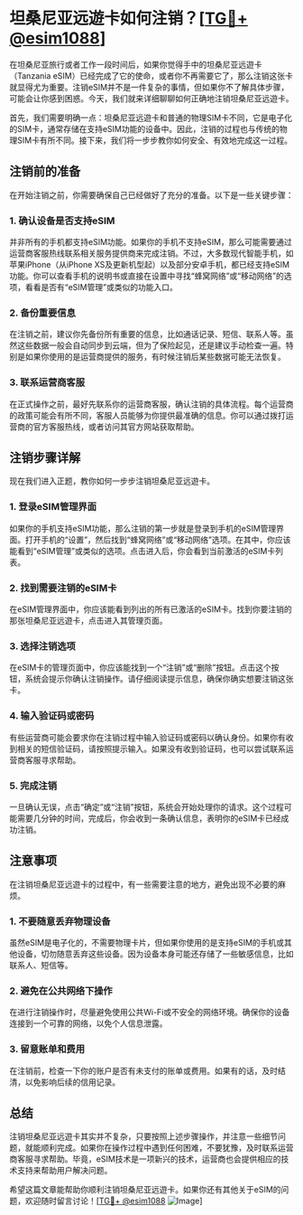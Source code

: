 # 坦桑尼亚远遊卡如何注销？[[TG💪+ @esim1088](https://t.me/s/esim1088)]

在坦桑尼亚旅行或者工作一段时间后，如果你觉得手中的坦桑尼亚远遊卡（Tanzania eSIM）已经完成了它的使命，或者你不再需要它了，那么注销这张卡就显得尤为重要。注销eSIM并不是一件复杂的事情，但如果你不了解具体步骤，可能会让你感到困惑。今天，我们就来详细聊聊如何正确地注销坦桑尼亚远遊卡。

首先，我们需要明确一点：坦桑尼亚远遊卡和普通的物理SIM卡不同，它是电子化的SIM卡，通常存储在支持eSIM功能的设备中。因此，注销的过程也与传统的物理SIM卡有所不同。接下来，我们将一步步教你如何安全、有效地完成这一过程。

## 注销前的准备

在开始注销之前，你需要确保自己已经做好了充分的准备。以下是一些关键步骤：

### 1. 确认设备是否支持eSIM
并非所有的手机都支持eSIM功能。如果你的手机不支持eSIM，那么可能需要通过运营商客服热线联系相关服务提供商来完成注销。不过，大多数现代智能手机，如苹果iPhone（从iPhone XS及更新机型起）以及部分安卓手机，都已经支持eSIM功能。你可以查看手机的说明书或直接在设置中寻找“蜂窝网络”或“移动网络”的选项，看看是否有“eSIM管理”或类似的功能入口。

### 2. 备份重要信息
在注销之前，建议你先备份所有重要的信息，比如通话记录、短信、联系人等。虽然这些数据一般会自动同步到云端，但为了保险起见，还是建议手动检查一遍。特别是如果你使用的是运营商提供的服务，有时候注销后某些数据可能无法恢复。

### 3. 联系运营商客服
在正式操作之前，最好先联系你的运营商客服，确认注销的具体流程。每个运营商的政策可能会有所不同，客服人员能够为你提供最准确的信息。你可以通过拨打运营商的官方客服热线，或者访问其官方网站获取帮助。

## 注销步骤详解

现在我们进入正题，教你如何一步步注销坦桑尼亚远遊卡。

### 1. 登录eSIM管理界面
如果你的手机支持eSIM功能，那么注销的第一步就是登录到手机的eSIM管理界面。打开手机的“设置”，然后找到“蜂窝网络”或“移动网络”选项。在其中，你应该能看到“eSIM管理”或类似的选项。点击进入后，你会看到当前激活的eSIM卡列表。

### 2. 找到需要注销的eSIM卡
在eSIM管理界面中，你应该能看到列出的所有已激活的eSIM卡。找到你要注销的那张坦桑尼亚远遊卡，点击进入其管理页面。

### 3. 选择注销选项
在eSIM卡的管理页面中，你应该能找到一个“注销”或“删除”按钮。点击这个按钮，系统会提示你确认注销操作。请仔细阅读提示信息，确保你确实想要注销这张卡。

### 4. 输入验证码或密码
有些运营商可能会要求你在注销过程中输入验证码或密码以确认身份。如果你有收到相关的短信验证码，请按照提示输入。如果没有收到验证码，也可以尝试联系运营商客服寻求帮助。

### 5. 完成注销
一旦确认无误，点击“确定”或“注销”按钮，系统会开始处理你的请求。这个过程可能需要几分钟的时间，完成后，你会收到一条确认信息，表明你的eSIM卡已经成功注销。

## 注意事项

在注销坦桑尼亚远遊卡的过程中，有一些需要注意的地方，避免出现不必要的麻烦。

### 1. 不要随意丢弃物理设备
虽然eSIM是电子化的，不需要物理卡片，但如果你使用的是支持eSIM的手机或其他设备，切勿随意丢弃这些设备。因为设备本身可能还存储了一些敏感信息，比如联系人、短信等。

### 2. 避免在公共网络下操作
在进行注销操作时，尽量避免使用公共Wi-Fi或不安全的网络环境。确保你的设备连接到一个可靠的网络，以免个人信息泄露。

### 3. 留意账单和费用
在注销前，检查一下你的账户是否有未支付的账单或费用。如果有的话，及时结清，以免影响后续的信用记录。

## 总结

注销坦桑尼亚远遊卡其实并不复杂，只要按照上述步骤操作，并注意一些细节问题，就能顺利完成。如果你在操作过程中遇到任何困难，不要犹豫，及时联系运营商客服寻求帮助。毕竟，eSIM技术是一项新兴的技术，运营商也会提供相应的技术支持来帮助用户解决问题。

希望这篇文章能帮助你顺利注销坦桑尼亚远遊卡。如果你还有其他关于eSIM的问题，欢迎随时留言讨论！[[TG💪+ @esim1088](https://t.me/s/esim1088) ![Image](https://i.postimg.cc/4NQfJmqS/Snipaste-2025-05-13-00-14-12.png)]